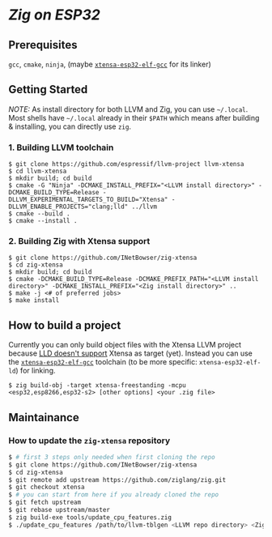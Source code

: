# _Zig on ESP32_

## Prerequisites

`gcc`, `cmake`, `ninja`, (maybe [`xtensa-esp32-elf-gcc`](https://docs.espressif.com/projects/esp-idf/en/v3.3.4/get-started/linux-setup.html#toolchain-setup) for its linker)

## Getting Started

*NOTE:* As install directory for both LLVM and Zig, you can use `~/.local`. Most shells have `~/.local` already in their `$PATH` which means after building & installing, you can directly use `zig`.

### 1. Building LLVM toolchain

```
$ git clone https://github.com/espressif/llvm-project llvm-xtensa
$ cd llvm-xtensa
$ mkdir build; cd build
$ cmake -G "Ninja" -DCMAKE_INSTALL_PREFIX="<LLVM install directory>" -DCMAKE_BUILD_TYPE=Release -DLLVM_EXPERIMENTAL_TARGETS_TO_BUILD="Xtensa" -DLLVM_ENABLE_PROJECTS="clang;lld" ../llvm
$ cmake --build .
$ cmake --install .
```

### 2. Building Zig with Xtensa support
```
$ git clone https://github.com/INetBowser/zig-xtensa
$ cd zig-xtensa
$ mkdir build; cd build
$ cmake -DCMAKE_BUILD_TYPE=Release -DCMAKE_PREFIX_PATH="<LLVM install directory>" -DCMAKE_INSTALL_PREFIX="<Zig install directory>" ..
$ make -j <# of preferred jobs>
$ make install
```

## How to build a project
Currently you can only build object files with the Xtensa LLVM project because [LLD doesn't support](https://github.com/espressif/llvm-project/issues/11) Xtensa as target (yet). Instead you can use the [`xtensa-esp32-elf-gcc`](https://docs.espressif.com/projects/esp-idf/en/v3.3.4/get-started/linux-setup.html#toolchain-setup) toolchain (to be more specific: `xtensa-esp32-elf-ld`) for linking.
```
$ zig build-obj -target xtensa-freestanding -mcpu <esp32,esp8266,esp32-s2> [other options] <your .zig file>
```

## Maintainance
### How to update the `zig-xtensa` repository
```bash
$ # first 3 steps only needed when first cloning the repo
$ git clone https://github.com/INetBowser/zig-xtensa
$ cd zig-xtensa
$ git remote add upstream https://github.com/ziglang/zig.git
$ git checkout xtensa
$ # you can start from here if you already cloned the repo
$ git fetch upstream
$ git rebase upstream/master
$ zig build-exe tools/update_cpu_features.zig
$ ./update_cpu_features /path/to/llvm-tblgen <LLVM repo directory> <Zig repo directory>
```
